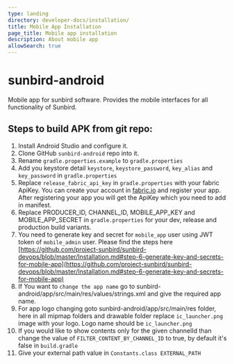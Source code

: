 ```yaml
---
type: landing
directory: developer-docs/installation/
title: Mobile App Installation
page_title: Mobile app installation
description: About mobile app
allowSearch: true
---
```

# sunbird-android

Mobile app for sunbird software. Provides the mobile interfaces for all functionality of Sunbird.

## Steps to build APK from git repo:

1. Install Android Studio and configure it.
2. Clone GitHub `sunbird-android` repo into it.
3. Rename `gradle.properties.example` to `gradle.properties`
4. Add you keystore detail `keystore`, `keystore_password`, `key_alias` and `key_password` in `gradle.properties`
9. Replace `release_fabric_api_key` in `gradle.properties` with your fabric ApiKey. You can create your account in [fabric.io](https://get.fabric.io/) and register your app. After registering your app you will get the ApiKey which you need to add in manifest.
5. Replace PRODUCER_ID, CHANNEL_ID, MOBILE_APP_KEY and MOBILE_APP_SECRET in `gradle.properties` for your dev, release and production build variants.
6. You need to generate key and secret for `mobile_app` user using JWT token of `mobile_admin` user.
Please find the steps here
[https://github.com/project-sunbird/sunbird-devops/blob/master/Installation.md#step-6-generate-key-and-secrets-for-mobile-app](https://github.com/project-sunbird/sunbird-devops/blob/master/Installation.md#step-6-generate-key-and-secrets-for-mobile-app)
7. If You want to `change the app name` go to sunbird-android/app/src/main/res/values/strings.xml and give the required app name.
8. For app logo changing goto sunbird-android/app/src/main/res folder, here in all mipmap folders and drawable folder replace `ic_launcher.png` image with your logo. Logo name should be `ic_launcher.png`
10. If you would like to show contents only for the given channelId than change the value of `FILTER_CONTENT_BY_CHANNEL_ID` to true, by default it's false in `build.gradle`
11. Give your external path value in `Constants.class EXTERNAL_PATH`
